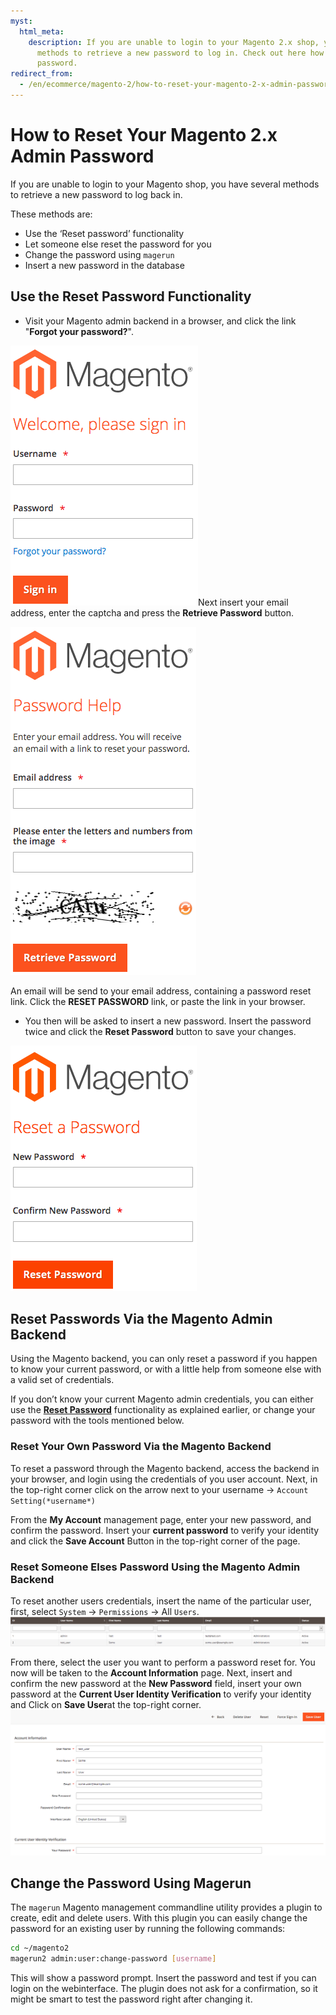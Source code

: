 ```yaml
---
myst:
  html_meta:
    description: If you are unable to login to your Magento 2.x shop, you have several
      methods to retrieve a new password to log in. Check out here how to reset your
      password.
redirect_from:
  - /en/ecommerce/magento-2/how-to-reset-your-magento-2-x-admin-password/
---
```


<!-- source: https://support.hypernode.com/en/ecommerce/magento-2/how-to-reset-your-magento-2-x-admin-password/ -->

# How to Reset Your Magento 2.x Admin Password

If you are unable to login to your Magento shop, you have several methods to retrieve a new password to log back in.

These methods are:

- Use the ‘Reset password’ functionality
- Let someone else reset the password for you
- Change the password using `magerun`
- Insert a new password in the database

## Use the Reset Password Functionality

- Visit your Magento admin backend in a browser, and click the link "**Forgot your password?**".

![](_res/u3YPESumvsQWq_mVaf4Hae8XkRQVhxAdsQ.png)Next insert your email address, enter the captcha and press the **Retrieve Password** button.

![](_res/rKTkZX7eXTRikIJ8WOVnPxCR3i-bUynxKw.png)

An email will be send to your email address, containing a password reset link. Click the **RESET PASSWORD** link, or paste the link in your browser.

- You then will be asked to insert a new password. Insert the password twice and click the **Reset Password** button to save your changes.

![](_res/_GnAOfAoKNJkKbhGayiblA0md0tqwq0PIw.png)

## Reset Passwords Via the Magento Admin Backend

Using the Magento backend, you can only reset a password if you happen to know your current password, or with a little help from someone else with a valid set of credentials.

If you don’t know your current Magento admin credentials, you can either use the **[Reset Password](#use-the-reset-password-functionality)** functionality as explained earlier, or change your password with the tools mentioned below.

### Reset Your Own Password Via the Magento Backend

To reset a password through the Magento backend, access the backend in your browser, and login using the credentials of you user account. Next, in the top-right corner click on the arrow next to your username -> `Account Setting(*username*)`

From the **My Account** management page, enter your new password, and confirm the password. Insert your **current password** to verify your identity and click the **Save Account** Button in the top-right corner of the page.

### Reset Someone Elses Password Using the Magento Admin Backend

To reset another users credentials, insert the name of the particular user, first, select `System` -> `Permissions` -> All `Users`.![](_res/3rHqPA1OCcQpL2kFjskGG8BBf2PvklomDw.png)

From there, select the user you want to perform a password reset for. You now will be taken to the **Account Information** page. Next, insert and confirm the new password at the **New Password** field, insert your own password at the **Current User Identity Verification** to verify your identity and Click on **Save User**at the top-right corner.![](_res/0xwj2Dsoy0ADWtd-ylfs7ktt3mMGJegeLw.png)

## Change the Password Using Magerun

The `magerun` Magento management commandline utility provides a plugin to create, edit and delete users. With this plugin you can easily change the password for an existing user by running the following commands:

```bash
cd ~/magento2
magerun2 admin:user:change-password [username]

```

This will show a password prompt. Insert the password and test if you can login on the webinterface. The plugin does not ask for a confirmation, so it might be smart to test the password right after changing it.
